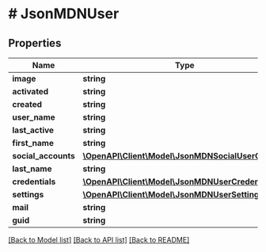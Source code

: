 # # JsonMDNUser

## Properties

Name | Type | Description | Notes
------------ | ------------- | ------------- | -------------
**image** | **string** |  | [optional]
**activated** | **string** |  | [optional]
**created** | **string** |  | [optional]
**user_name** | **string** |  | [optional]
**last_active** | **string** |  | [optional]
**first_name** | **string** |  | [optional]
**social_accounts** | [**\OpenAPI\Client\Model\JsonMDNSocialUserObject[]**](JsonMDNSocialUserObject.md) |  | [optional]
**last_name** | **string** |  | [optional]
**credentials** | [**\OpenAPI\Client\Model\JsonMDNUserCredentials**](JsonMDNUserCredentials.md) |  | [optional]
**settings** | [**\OpenAPI\Client\Model\JsonMDNUserSetting[]**](JsonMDNUserSetting.md) |  | [optional]
**mail** | **string** |  | [optional]
**guid** | **string** |  | [optional]

[[Back to Model list]](../../README.md#models) [[Back to API list]](../../README.md#endpoints) [[Back to README]](../../README.md)
